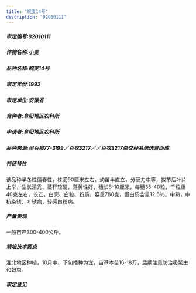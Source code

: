```yaml
---
title: "皖麦14号"
description: "92010111"
---
```

##### 审定编号:92010111

##### 作物名称:小麦

##### 品种名称:皖麦14号

##### 审定年份:1992

##### 审定单位:安徽省

##### 育种者:阜阳地区农科所

##### 申请者:阜阳地区农科所

##### 品种来源:用百泉77-3l99／百农3217／／百农3217杂交经系统选育而成

##### 特征特性
该品种半冬性偏春性，株高90厘米左右，幼苗半直立，分蘖力中等，拔节后叶片上举，生长清秀、茎秆较硬，落黄性好，穗长8-10厘米，每穗35-40粒，千粒重40克左右，长芒，白壳、白粒、粉质，容重780克，蛋白质含量12.6％。中熟，中抗条锈、叶锈病，轻感白粉病。

##### 产量表现
一般亩产300-400公斤。

##### 栽培技术要点
淮北地区种植，10月中、下旬播种为宜，亩基本苗16-18万，后期注意防治吸浆虫和蚜虫。

##### 审定意见

